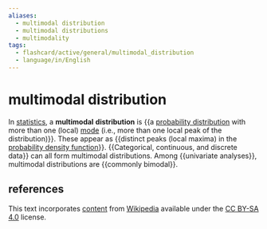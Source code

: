 ```yaml
---
aliases:
  - multimodal distribution
  - multimodal distributions
  - multimodality
tags:
  - flashcard/active/general/multimodal_distribution
  - language/in/English
---
```


# multimodal distribution

In [statistics](statistics.md), a __multimodal__ __distribution__ is {{a [probability distribution](probability%20distribution.md) with more than one (local) [mode](mode%20(statistics).md) (i.e., more than one local peak of the distribution)}}. These appear as {{distinct peaks (local maxima) in the [probability density function](probability%20density%20function.md)}}. {{Categorical, continuous, and discrete data}} can all form multimodal distributions. Among {{univariate analyses}}, multimodal distributions are {{commonly bimodal}}. <!--SR:!2024-09-14,11,270!2024-09-12,9,270!2024-09-20,16,290!2024-09-15,12,270!2024-09-19,15,290-->

## references

This text incorporates [content](https://en.wikipedia.org/wiki/multimodal_distribution) from [Wikipedia](Wikipedia.md) available under the [CC BY-SA 4.0](https://creativecommons.org/licenses/by-sa/4.0/) license.

